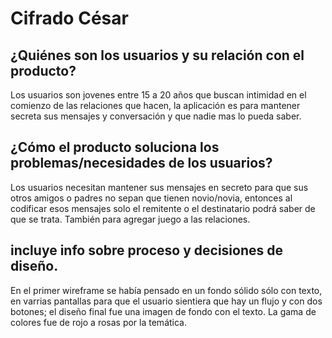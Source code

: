 # Cifrado César

## ¿Quiénes son los usuarios y su relación con el producto?
Los usuarios son jovenes entre 15 a 20 años que buscan intimidad en el comienzo de las relaciones que hacen, la aplicación es para mantener secreta sus mensajes y conversación y que nadie mas lo pueda saber.

## ¿Cómo el producto soluciona los problemas/necesidades de los usuarios?
Los usuarios necesitan mantener sus mensajes en secreto para que sus otros amigos o padres no sepan que tienen novio/novia, entonces al codificar esos mensajes solo el remitente o el destinatario podrá saber de que se trata. También para agregar juego a las relaciones. 

## incluye info sobre proceso y decisiones de diseño.
En el primer wireframe se había pensado en un fondo sólido sólo con texto, en varrias pantallas para que el usuario sientiera que hay un flujo y con dos botones; el diseño final fue una imagen de fondo con el texto.
La gama de colores fue de rojo a rosas por la temática.

